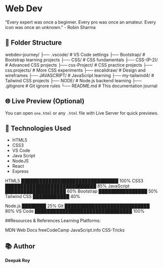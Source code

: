 # Web Dev

"Every expert was once a beginner. Every pro was once an amateur. Every icon was once an unknown." - Robin Sharma


## 📁 Folder Structure

webdev-journey/
├── .vscode/                   # VS Code settings
├── Bootstrap/                 # Bootstrap learning projects
├── CSS/                      # CSS fundamentals
├── CSS-(P-2)/                # Advanced CSS projects
├── css-Project/              # CSS practice projects
├── css.projects/             # More CSS experiments
├── excalidraw/               # Design and wireframes
├── JAVASCRIPT/               # JavaScript learning
├── my-tailwind4/             # Tailwind CSS projects
├── NODE/                     # Node.js backend learning
├── .gitignore               # Git ignore rules
└── README.md                # This documentation journal

## 🌐 Live Preview (Optional)
You can open `one.html` or any `.html` file with Live Server for quick previews.

## 🚀 Technologies Used
- HTML5
- CSS3
- VS Code
- Java Script
- NodeJS
- React
- Express

HTML5 ████████████████████████████████ 100%
CSS3  ██████████████████████████████   85%
JavaScript ████████████████████         60%
Bootstrap ████████████████              50%
Tailwind CSS ████████████                40%


Node.js ████████                        25%
Git     ████████████████████████████     80%
VS Code ████████████████████████████████ 100%

##Resources & References
Learning Platforms:

MDN Web Docs
freeCodeCamp
JavaScript.info
CSS-Tricks

## 📚 Author
**Deepak Roy**  

